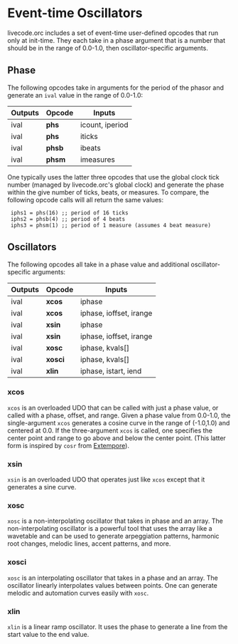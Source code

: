# Event-time Oscillators

livecode.orc includes a set of event-time user-defined opcodes that run only at init-time.  They each take in a phase argument that is a number that should be in the range of 0.0-1.0, then oscillator-specific arguments.  

## Phase 

The following opcodes take in arguments for the period of the phasor and generate an `ival` value in the range of 0.0-1.0:

|Outputs | Opcode | Inputs |
| ---- | ---- | ---- |
| ival | **phs** | icount, iperiod  |
| ival | **phs** | iticks  |
| ival | **phsb** | ibeats  |
| ival | **phsm** | imeasures  |

One typically uses the latter three opcodes that use the global clock tick number (managed by livecode.orc's global clock) and generate the phase within the give number of ticks, beats, or measures. To compare, the following opcode calls will all return the same values: 

```csound
 iphs1 = phs(16) ;; period of 16 ticks
 iphs2 = phsb(4) ;; period of 4 beats 
 iphs3 = phsm(1) ;; period of 1 measure (assumes 4 beat measure)
```

## Oscillators

The following opcodes all take in a phase value and additional oscillator-specific arguments:

|Outputs | Opcode | Inputs |
| ---- | ---- | ---- |
| ival | **xcos** | iphase   |
| ival | **xcos** | iphase, ioffset, irange   |
| ival | **xsin** | iphase   |
| ival | **xsin** | iphase, ioffset, irange   |
| ival | **xosc** | iphase, kvals[]   |
| ival | **xosci** | iphase, kvals[]   |
| ival | **xlin** | iphase, istart, iend  |

### xcos
`xcos` is an overloaded UDO that can be called with just a phase value, or called with a phase, offset, and range. Given a phase value from 0.0-1.0, the single-argument `xcos` generates a cosine curve in the range of (-1.0,1.0) and centered at 0.0.  If the three-argument `xcos` is called, one specifies the center point and range to go above and below the center point. (This latter form is inspired by `cosr` from [Extempore](https://extemporelang.github.io/)). 

### xsin

`xsin` is an overloaded UDO that operates just like `xcos` except that it generates a sine curve. 

### xosc

`xosc` is a non-interpolating oscillator that takes in phase and an array. The non-interpolating oscillator is a powerful tool that uses the array like a wavetable and can be used to generate arpeggiation patterns, harmonic root changes, melodic lines, accent patterns, and more.

### xosci

`xosc` is an interpolating oscillator that takes in a phase and an array.  The oscillator linearly interpolates values between points.  One can generate melodic and automation curves easily with `xosc`.  

### xlin

`xlin` is a linear ramp oscillator.  It uses the phase to generate a line from the start value to the end value. 